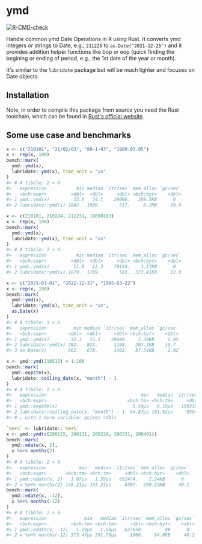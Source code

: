 
<!-- README.md is generated from README.Rmd. Please edit that file -->
# ymd

<!-- badges: start -->
[![R-CMD-check](https://github.com/shrektan/ymd/workflows/R-CMD-check/badge.svg)](https://github.com/shrektan/ymd/actions) <!-- badges: end -->

Handle common ymd Date Operations in R using Rust. It converts ymd integers or strings to Date, e.g., `211225` to `as.Date("2021-12-25")` and it provides addition helper functions like bop or eop (quick finding the begining or ending of period, e.g., the 1st date of the year or month).

It's similar to the `lubridate` package but will be much lighter and focuses on Date objects.

## Installation

Note, in order to compile this package from source you need the Rust toolchain, which can be found in [Rust's official website](https://www.rust-lang.org).

## Some use case and benchmarks

``` r
x <- c("210101", "21/02/03", "89-1-03", "1989.03.05")
x <- rep(x, 100)
bench::mark(
  ymd::ymd(x),
  lubridate::ymd(x), time_unit = "us"
)
#> # A tibble: 2 × 6
#>   expression           min median `itr/sec` mem_alloc `gc/sec`
#>   <bch:expr>         <dbl>  <dbl>     <dbl> <bch:byt>    <dbl>
#> 1 ymd::ymd(x)         33.0   34.1    29096.   209.5KB      0  
#> 2 lubridate::ymd(x) 1842.  1906.       517.     8.2MB     19.9

x <- c(210101, 210224, 211231, 19890103)
x <- rep(x, 100)
bench::mark(
  ymd::ymd(x),
  lubridate::ymd(x), time_unit = "us"
)
#> # A tibble: 2 × 6
#>   expression           min median `itr/sec` mem_alloc `gc/sec`
#>   <bch:expr>         <dbl>  <dbl>     <dbl> <bch:byt>    <dbl>
#> 1 ymd::ymd(x)         11.8   12.3    79154.    3.17KB      0  
#> 2 lubridate::ymd(x) 1679.  1709.       583.  373.41KB     22.0

x <- c("2021-01-01", "2022-12-31", "1995-03-22")
x <- rep(x, 100)
bench::mark(
  ymd::ymd(x),
  lubridate::ymd(x), time_unit = "us",
  as.Date(x)
)
#> # A tibble: 3 × 6
#>   expression          min median `itr/sec` mem_alloc `gc/sec`
#>   <bch:expr>        <dbl>  <dbl>     <dbl> <bch:byt>    <dbl>
#> 1 ymd::ymd(x)        32.1   33.1    29449.    2.39KB     2.95
#> 2 lubridate::ymd(x) 782.   821.      1198.   201.1KB    19.7 
#> 3 as.Date(x)        662.   678.      1462.   87.54KB     2.02

x <- ymd::ymd(210515) + 1:100
bench::mark(
  ymd::eop$tm(x),
  lubridate::ceiling_date(x, "month") - 1
)
#> # A tibble: 2 × 6
#>   expression                                   min   median `itr/sec` mem_alloc
#>   <bch:expr>                              <bch:tm> <bch:tm>     <dbl> <bch:byt>
#> 1 ymd::eop$tm(x)                            5.54µs   6.19µs   159218.    19.2KB
#> 2 lubridate::ceiling_date(x, "month") - 1  94.87µs 101.52µs     9594.   255.1KB
#> # … with 1 more variable: gc/sec <dbl>

`%m+%` <- lubridate::`%m+%`
x <- ymd::ymd(c(200115, 200131, 200229, 200331, 200401))
bench::mark(
  ymd::edate(x, 2),
  x %m+% months(2)
)
#> # A tibble: 2 × 6
#>   expression            min   median `itr/sec` mem_alloc `gc/sec`
#>   <bch:expr>       <bch:tm> <bch:tm>     <dbl> <bch:byt>    <dbl>
#> 1 ymd::edate(x, 2)   1.07µs   1.39µs   652474.    2.24KB      0  
#> 2 x %m+% months(2) 146.21µs 155.23µs     6307.  299.23KB     48.1
bench::mark(
  ymd::edate(x, -12),
  x %m+% months(-12)
)
#> # A tibble: 2 × 6
#>   expression              min   median `itr/sec` mem_alloc `gc/sec`
#>   <bch:expr>         <bch:tm> <bch:tm>     <dbl> <bch:byt>    <dbl>
#> 1 ymd::edate(x, -12)   1.19µs   1.56µs   627858.        0B      0  
#> 2 x %m+% months(-12) 573.47µs 591.79µs     1666.    94.8KB     48.2
```

